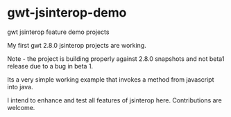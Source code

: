 # gwt-jsinterop-demo

gwt jsinterop feature demo projects

My first gwt 2.8.0 jsinterop projects are working. 

Note - the project is building properly against 2.8.0 snapshots and not beta1 release due to a bug in beta 1. 

Its a very simple working example that invokes a method from javascript into java. 

I intend to enhance and test all features of jsinterop here. Contributions are welcome. 


